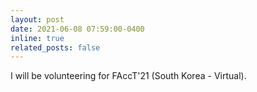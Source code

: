 ```yaml
---
layout: post
date: 2021-06-08 07:59:00-0400
inline: true
related_posts: false
---
```


I will be volunteering for FAccT'21 (South Korea - Virtual).
